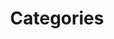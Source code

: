 ---
permalink: /categories
title: Categories
layout: categories
classes: wide
author_profile: true
---